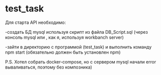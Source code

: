# test_task


Для старта API необходимо:

-создать БД mysql используя скрипт из файла DB_Script.sql (через консоль mysql или , как я, используя workbanch server)

-зайти в директорию с программой (test_task) и выполнить команду npm start (обязательно должен быть установлен npm)


P.S. Хотел собрать docker-compose, но с сервером mysql начали error вываливаться, поэтому без композника)
